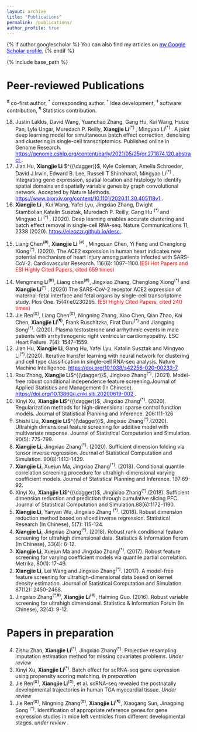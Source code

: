 ```yaml
---
layout: archive
title: "Publications"
permalink: /publications/
author_profile: true
---
```



{% if author.googlescholar %}
  You can also find my articles on <u><a href="{{author.googlescholar}}">my Google Scholar profile</a>.</u>
{% endif %}

{% include base_path %}

<!--
{% for post in site.publications reversed %}
  {% include archive-single.html %}
{% endfor %}
-->

<!--为了简单下面自己进行自动 
<p style="color:blue;">You can change the text color of a whole sentence or paragraph...</p>
<p>...or you can change the text color of one <span style="color:green;">word</span> or even a single l<span style="color:red;">e</span>tter.</p>
-->

Peer-reviewed Publications
==========================
<sup>\#</sup> co-first author, $^*$ corresponding author. $^\dagger$ Idea development, $^\ddagger$ software contribution, <sup>&para;</sup> Statistics contribution.

<style>
/* unvisited link */
a:link {
  color: blue;
}

/* visited link */
a:visited {
  color: black;
}

/* mouse over link */
a:hover {
  color: hotpink;
}

/* selected link */
a:active {
  color: blue;
}
</style>

<ol reversed>
<li>
Justin Lakkis, David Wang, Yuanchao Zhang, Gang Hu, Kui Wang, Huize Pan, Lyle Ungar, Muredach P. Reilly, <b>Xiangjie Li</b><sup>(*) </sup>, Mingyao Li<sup>(*) </sup>. A joint deep learning model for simultaneous batch effect correction, denoising and clustering in single-cell transcriptomics. Published online in Genome Research.  <a href="https://genome.cshlp.org/content/early/2021/05/25/gr.271874.120.abstract"> https://genome.cshlp.org/content/early/2021/05/25/gr.271874.120.abstract </a>.
</li>

<li>
Jian Hu, <b>Xiangjie Li</b> $^{(\dagger)}$, Kyle Coleman, Amelia Schroeder, David J.Irwin, Edward B. Lee, Russell T Shinohara1, Mingyao Li<sup>(*) </sup>. Integrating gene expression, spatial location and histology to identify spatial domains and spatially variable genes by graph convolutional network. Accepted by Nature Methods. <a href="https://www.biorxiv.org/content/10.1101/2020.11.30.405118v1"> https://www.biorxiv.org/content/10.1101/2020.11.30.405118v1 </a>.
</li>

<li> 
<b> Xiangjie Li </b>, Kui Wang, Yafei Lyu, Jingxiao Zhang, Dwight Stambolian,Katalin Susztak, Muredach P. Reilly, Gang Hu <sup> (*) </sup> and Mingyao Li <sup>(*) </sup>. (2020). Deep learning enables accurate clustering and batch effect removal in single-cell RNA-seq. Nature Communications 11, 2338 (2020). <a href="https://eleozzr.github.io/desc">https://eleozzr.github.io/desc </a>.
</li>

<li>

Liang Chen<sup>(#)</sup>, <b>Xiangjie Li </b> <sup>(#) </sup>, Mingquan Chen, Yi Feng and Chenglong Xiong<sup>(*)</sup>. (2020). The ACE2 expression in human heart indicates new potential mechanism of heart injury among patients infected with SARS-CoV-2. Cardiovascular Research. 116(6): 1097–1100.<span style="color:red;">(ESI Hot Papers and ESI Highly Cited Papers, cited 659 times)</span>
</li>

<li>
Mengmeng Li<sup>(#)</sup>, Liang chen<sup>(#)</sup>, Jingxiao Zhang, Chenglong Xiong<sup>(*) </sup> and <b> Xiangjie Li</b><sup>(*) </sup>. (2020) The SARS-CoV-2 receptor ACE2 expression of maternal-fetal interface and fetal organs by single-cell transcriptome study. Plos One. 15(4):e0230295. <span style="color:red;">(ESI Highly Cited Papers, cited 240 times)</span>

</li>

<li>
Jie Ren<sup>(#)</sup>, Liang Chen<sup>(#)</sup>, Ningning Zhang, Xiao Chen, Qian Zhao, Kai Chen, <b><b>Xiangjie Li</b></b><sup>(&para;)</sup>, Frank Ruschitzka, Firat Duru<sup>(*)</sup> and Jiangping Song<sup>(*)</sup>. (2020). Plasma testosterone and arrhythmic events in male patients with arrhythmogenic right ventricular cardiomyopathy. ESC Heart Failure. 7(4): 1547–1559.
</li>

<li>
Jian Hu, <b>Xiangjie Li</b>, Gang Hu, Yafei Lyu, Katalin Susztak and Mingyao Li<sup>(*)</sup>.(2020). Iterative transfer learning with neural network for clustering and cell type classification in single-cell RNA-seq analysis. Nature Machine Intelligence. <a href="https://doi.org/10.1038/s42256-020-00233-7"> https://doi.org/10.1038/s42256-020-00233-7</a>,
</li>

<li>
Rou Zhong, <b>Xiangjie Li</b>$^{(\dagger)}$, Jingixao Zhang<sup>(*)</sup>. (2021). Model-free robust conditional independence feature screening.Journal of Applied Statistics and Management (In Chinese). <a href="https://doi.org/10.13860/j.cnki.sltj.20200619-002"> https://doi.org/10.13860/j.cnki.sltj.20200619-002 </a>.

</li>

<li>
Xinyi Xu, <b>Xiangjie Li</b>$^{(\dagger)}$, Jingxiao Zhang<sup>(*)</sup>. (2020). Regularization methods for high-dimensional sparse control function models. Journal of Statistical Planning and Inference. 206:111-126
</li>

<li>
Shishi Liu, <b>Xiangjie Li</b>$^{(\dagger)}$, Jingixao Zhang<sup>(*)</sup>.(2020). Ultrahigh dimensional feature screening for additive model with multivariate response. Journal of Statistical Computation and Simulation. 90(5): 775-799.
</li>

<li>
<b>Xiangjie Li</b>, Jingxiao Zhang<sup>(*)</sup>. (2020). Sufficient dimension folding via tensor inverse regression. Journal of Statistical Computation and Simulation. 90(8):1413-1429.
</li>

<li>
<b>Xiangjie Li</b>, Xuejun Ma, Jingxiao Zhang<sup>(*)</sup>. (2018). Conditional quantile correlation screening procedure for ultrahigh-dimensional varying coefficient models. Journal of Statistical Planning and Inference. 197:69-92.
</li>

<li>
Xinyi Xu, <b>Xiangjie Li</b>$^{(\dagger)}$, Jingixiao Zhang<sup>(*)</sup>.(2018). Sufficient dimension reduction and prediction through cumulative slicing PFC. Journal of Statistical Computation and Simulation.88(6):1172-1190.
</li>


<li>
<b>Xiangjie Li</b>, Yanyan Wu, Jingxiao Zhang <sup>(*)</sup>. (2018). Robust dimension reduction method based on sliced inverse regression. Statistical Research (In Chinese), 5(7): 115-124.
</li>

<li>
<b>Xiangjie Li</b>, Jingxiao Zhang<sup>(*)</sup>. (2018). Robust rank conditional feature screening for ultrahigh dimensional data. Statistics & Information Forum (In Chinese), 33(4): 6-12.
</li>

<li>
<b>Xiangjie Li</b>, Xuejun Ma and Jingxiao Zhang<sup>(*)</sup>. (2017). Robust feature screening for varying coefficient models via quantile partial correlation. Metrika, 80(1): 17-49.
</li>


<li>
<b>Xiangjie Li</b>, Lei Wang and Jingxiao Zhang<sup>(*)</sup>. (2017). A model-free feature screening for ultrahigh-dimensional data based on kernel density estimation. Journal of Statistical Computation and Simulation. 87(12): 2450-2468.
</li>

<li>
Jingxiao Zhang<sup>(*,#)</sup>, <b>Xiangjie Li</b><sup>(#)</sup>, Haiming Guo. (2016). Robust variable screening for ultrahigh dimensional. Statistics & Information Forum (In Chinese), 32(4): 9-12.
</li>

</ol>



Papers in preparation
===================

<ol reversed>

<li>
Zishu Zhan,  <b>Xiangjie Li</b><sup>(*)</sup>, Jingxiao Zhang<sup>(*)</sup>. Projective resampling imputation estimation method for missing covariates problems. <i> Under review </i>
</li>


<li>
Xinyi Xu, <b>Xiangjie Li</b><sup>(*)</sup>. Batch effect for scRNA-seq gene expression using propensity scoring matching. <i> In preparation </i>
</li>

<li>
Jie Ren<sup>(#)</sup>, <b>Xiangjie Li</b><sup>(#)</sup>, et al. scRNA-seq revealed the postnatally developmental trajectories in human TGA myocardial tissue.<i> Under review </i> 
</li>

<li>
Jie Ren<sup>(#)</sup>, Ningning Zhang<sup>(#)</sup>, <b>Xiangjie Li</b><sup>(&para;)</sup>, Xiaogang Sun, Jinagping Song <sup>(*)</sup>. Identification of appropriate reference genes for gene expression studies in mice left ventricles from different developmental stages. <i> under review </i>.
</li>

</ol>
